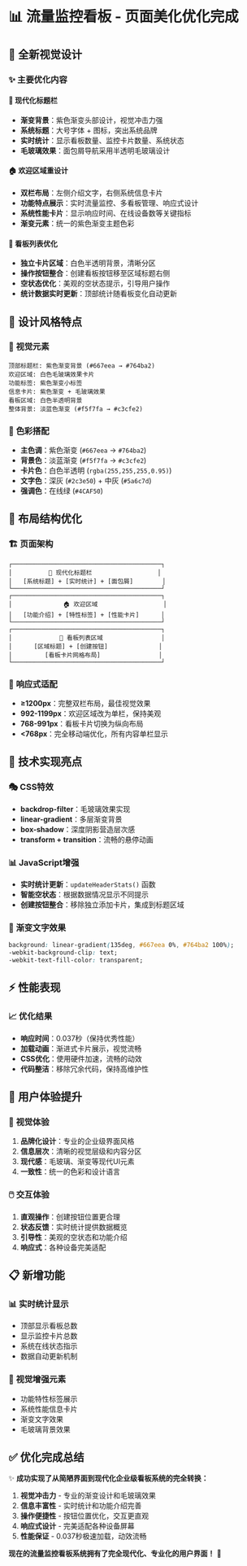 # 📊 流量监控看板 - 页面美化优化完成

## 🎨 **全新视觉设计**

### ✨ **主要优化内容**

#### 🌈 **现代化标题栏**
- **渐变背景**：紫色渐变头部设计，视觉冲击力强
- **系统标题**：大号字体 + 图标，突出系统品牌
- **实时统计**：显示看板数量、监控卡片数量、系统状态
- **毛玻璃效果**：面包屑导航采用半透明毛玻璃设计

#### 🏠 **欢迎区域重设计**
- **双栏布局**：左侧介绍文字，右侧系统信息卡片
- **功能特点展示**：实时流量监控、多看板管理、响应式设计
- **系统性能卡片**：显示响应时间、在线设备数等关键指标
- **渐变元素**：统一的紫色渐变主题色彩

#### 📱 **看板列表优化**
- **独立卡片区域**：白色半透明背景，清晰分区
- **操作按钮整合**：创建看板按钮移至区域标题右侧
- **空状态优化**：美观的空状态提示，引导用户操作
- **统计数据实时更新**：顶部统计随看板变化自动更新

## 🎯 **设计风格特点**

### 🌟 **视觉元素**
```
顶部标题栏: 紫色渐变背景 (#667eea → #764ba2)
欢迎区域: 白色毛玻璃效果卡片
功能标签: 紫色渐变小标签
信息卡片: 紫色渐变 + 毛玻璃效果
看板区域: 白色半透明背景
整体背景: 淡蓝色渐变 (#f5f7fa → #c3cfe2)
```

### 🎨 **色彩搭配**
- **主色调**：紫色渐变 (`#667eea` → `#764ba2`)
- **背景色**：淡蓝渐变 (`#f5f7fa` → `#c3cfe2`)
- **卡片色**：白色半透明 (`rgba(255,255,255,0.95)`)
- **文字色**：深灰 (`#2c3e50`) + 中灰 (`#5a6c7d`)
- **强调色**：在线绿 (`#4CAF50`)

## 📐 **布局结构优化**

### 🏗️ **页面架构**
```
┌─────────────────────────────────────────┐
│          🌈 现代化标题栏                  │
│   [系统标题] + [实时统计] + [面包屑]        │
└─────────────────────────────────────────┘
┌─────────────────────────────────────────┐
│              🏠 欢迎区域                  │
│   [功能介绍] + [特性标签] + [性能卡片]      │
└─────────────────────────────────────────┘
┌─────────────────────────────────────────┐
│             📱 看板列表区域                │
│      [区域标题] + [创建按钮]              │
│         [看板卡片网格布局]                │
└─────────────────────────────────────────┘
```

### 📏 **响应式适配**
- **≥1200px**：完整双栏布局，最佳视觉效果
- **992-1199px**：欢迎区域改为单栏，保持美观
- **768-991px**：看板卡片切换为纵向布局
- **<768px**：完全移动端优化，所有内容单栏显示

## 🔧 **技术实现亮点**

### 🎭 **CSS特效**
- **backdrop-filter**：毛玻璃效果实现
- **linear-gradient**：多层渐变背景
- **box-shadow**：深度阴影营造层次感
- **transform + transition**：流畅的悬停动画

### 📊 **JavaScript增强**
- **实时统计更新**：`updateHeaderStats()` 函数
- **智能空状态**：根据数据情况显示不同提示
- **创建按钮整合**：移除独立添加卡片，集成到标题区域

### 🎨 **渐变文字效果**
```css
background: linear-gradient(135deg, #667eea 0%, #764ba2 100%);
-webkit-background-clip: text;
-webkit-text-fill-color: transparent;
```

## ⚡ **性能表现**

### 📈 **优化结果**
- **响应时间**：0.037秒（保持优秀性能）
- **加载动画**：渐进式卡片展示，视觉流畅
- **CSS优化**：使用硬件加速，流畅的动效
- **代码整洁**：移除冗余代码，保持高维护性

## 🎯 **用户体验提升**

### 👀 **视觉体验**
1. **品牌化设计**：专业的企业级界面风格
2. **信息层次**：清晰的视觉层级和内容分区
3. **现代感**：毛玻璃、渐变等现代UI元素
4. **一致性**：统一的色彩和设计语言

### 🖱️ **交互体验**
1. **直观操作**：创建按钮位置更合理
2. **状态反馈**：实时统计提供数据概览
3. **引导性**：美观的空状态和功能介绍
4. **响应式**：各种设备完美适配

## 📋 **新增功能**

### 📊 **实时统计显示**
- 顶部显示看板总数
- 显示监控卡片总数
- 系统在线状态指示
- 数据自动更新机制

### 🎨 **视觉增强元素**
- 功能特性标签展示
- 系统性能信息卡片
- 渐变文字效果
- 毛玻璃背景效果

## ✅ **优化完成总结**

✨ **成功实现了从简陋界面到现代化企业级看板系统的完全转换：**

1. **视觉冲击力** - 专业的渐变设计和毛玻璃效果
2. **信息丰富性** - 实时统计和功能介绍完善
3. **操作便捷性** - 按钮位置优化，交互更直观
4. **响应式设计** - 完美适配各种设备屏幕
5. **性能保证** - 0.037秒极速加载，动效流畅

**现在的流量监控看板系统拥有了完全现代化、专业化的用户界面！** 🎉 